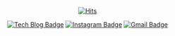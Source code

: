 
<!--
**Mika0203/Mika0203** is a ✨ _special_ ✨ repository because its `README.md` (this file) appears on your GitHub profile.

Here are some ideas to get you started:

- 🔭 I’m currently working on ...
- 🌱 I’m currently learning ...
- 👯 I’m looking to collaborate on ...
- 🤔 I’m looking for help with ...
- 💬 Ask me about ...
- 📫 How to reach me: ...
- 😄 Pronouns: ...
- ⚡ Fun fact: ...
-->

<!-- ![Mik_a's GitHub stats](https://github-readme-stats.vercel.app/api?username=mika0203&show_icons=true&theme=algolia) -->
<div align=center>
  
  [![Hits](https://hits.seeyoufarm.com/api/count/incr/badge.svg?url=https%3A%2F%2Fgithub.com%2Fmika14%2Fhit-counter&count_bg=%2379C83D&title_bg=%23555555&icon=&icon_color=%23E7E7E7&title=hits&edge_flat=false)](https://hits.seeyoufarm.com)

<!-- Front-End & Back-End & Mobile Application Devloper -->
<!--   
#### 기술 스택
<code><img height="20" src="https://raw.githubusercontent.com/github/explore/80688e429a7d4ef2fca1e82350fe8e3517d3494d/topics/typescript/typescript.png"></code>
<code><img height="20" src="https://raw.githubusercontent.com/github/explore/80688e429a7d4ef2fca1e82350fe8e3517d3494d/topics/javascript/javascript.png"></code>
<code><img height="20" src="https://raw.githubusercontent.com/github/explore/80688e429a7d4ef2fca1e82350fe8e3517d3494d/topics/react/react.png"></code>
<code><img height="20" src="https://raw.githubusercontent.com/github/explore/80688e429a7d4ef2fca1e82350fe8e3517d3494d/topics/redux/redux.png"></code>
<code><img height="20" src="https://raw.githubusercontent.com/github/explore/80688e429a7d4ef2fca1e82350fe8e3517d3494d/topics/nodejs/nodejs.png"></code> -->
  
<!-- [![Youtube Badge](https://img.shields.io/badge/Youtube-ff0000?style=flat-square&logo=youtube&link=https://www.youtube.com/c/ilemik)](https://www.youtube.com/)  -->

<!-- [![Facebook Badge](https://img.shields.io/badge/-Facebook-1877f2?style=flat-square&logo=facebook&logoColor=white&link=https://www.facebook.com/ilemik)](https://www.facebook.com/ilemik)  -->
[![Tech Blog Badge](http://img.shields.io/badge/-Tech%20blog-black?style=flat-square&logo=github&link=https://mik-a.com/)](https://mik-a.com/)
[![Instagram Badge](https://img.shields.io/badge/-Instagram-dd2a7b?style=flat-square&logo=instagram&logoColor=white&link=https://www.instagram.com/mik__a14)](https://www.instagram.com/mik__a14) 
[![Gmail Badge](https://img.shields.io/badge/-Gmail-d14836?style=flat-square&logo=Gmail&logoColor=white&link=mailto:ilemik14@gmail.com)](mailto:ilemik14@gmail.com)
</div>
